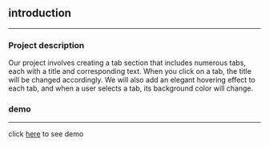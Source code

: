 ## introduction

---

### Project description
Our project involves creating a tab section that includes numerous tabs, each with a title and corresponding text. When you click on a tab, the title will be changed accordingly. We will also add an elegant hovering effect to each tab, and when a user selects a tab, its background color will change.




### demo
---
click [here]() to see demo
